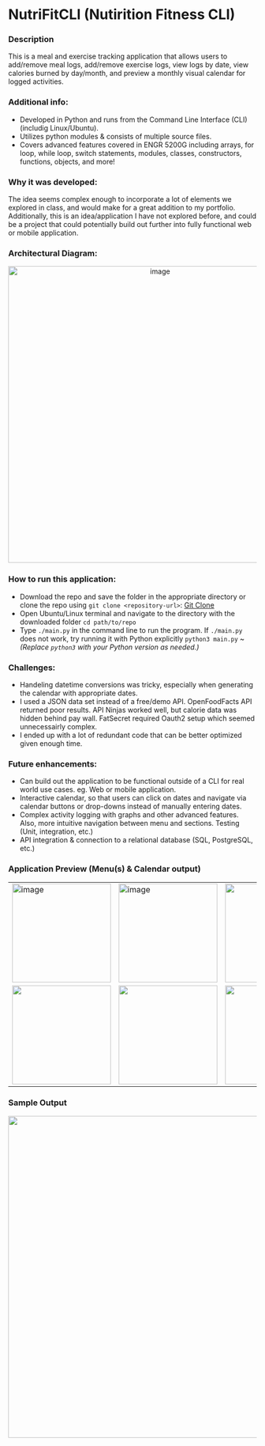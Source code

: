 # NutriFitCLI (Nutirition Fitness CLI)

### Description
This is a meal and exercise tracking application that allows users to add/remove meal logs, add/remove exercise logs, view logs by date, view calories burned by day/month, and preview a monthly visual calendar for logged activities.

### Additional info:
- Developed in Python and runs from the Command Line Interface (CLI) (includig Linux/Ubuntu).
- Utilizes python modules & consists of multiple source files.
- Covers advanced features covered in ENGR 5200G including arrays, for loop, while loop, switch statements, modules, classes, constructors, functions, objects, and more!
  
### Why it was developed:
 The idea seems complex enough to incorporate a lot of elements we explored in class, and would make for a great addition to my portfolio. Additionally, this is an idea/application I have not explored before, and could be a project that could potentially build out further into fully functional web or mobile application.
 
### Architectural Diagram:
<p align="center">
  <img width="600" alt="image" src="https://github.com/user-attachments/assets/8a9b069b-9415-48e8-a077-01ba6c0a6f4f" />
</p>

### How to run this application:
- Download the repo and save the folder in the appropriate directory or clone the repo using `git clone <repository-url>`: [Git Clone](https://git-scm.com/docs/git-clone)
- Open Ubuntu/Linux terminal and navigate to the directory with the downloaded folder `cd path/to/repo`
- Type `./main.py` in the command line to run the program. If `./main.py` does not work, try running it with Python explicitly `python3 main.py` ~ *(Replace `python3` with your Python version as needed.)*
  
### Challenges:
- Handeling datetime conversions was tricky, especially when generating the calendar with appropriate dates.
- I used a JSON data set instead of a free/demo API. OpenFoodFacts API returned poor results. API Ninjas worked well, but calorie data was hidden behind pay wall. FatSecret required Oauth2 setup which seemed unnecessairly complex.
- I ended up with a lot of redundant code that can be better optimized given enough time.
  
### Future enhancements:
- Can build out the application to be functional outside of a CLI for real world use cases. eg. Web or mobile application.
- Interactive calendar, so that users can click on dates and navigate via calendar buttons or drop-downs instead of manually entering dates.
- Complex activity logging with graphs and other advanced features. Also, more intuitive navigation between menu and sections. Testing (Unit, integration, etc.)
- API integration & connection to a relational database (SQL, PostgreSQL, etc.) 

### Application Preview (Menu(s) & Calendar output)
<table align="center">
  <tr>
    <td><img width="200" alt="image" src="https://res.cloudinary.com/dhoowagsc/image/upload/v1743569956/428762757-950d9643-31c1-463e-b579-94d7e94cde68_wfmdhv.png" /></td>
    <td><img width="200" alt="image" src="https://res.cloudinary.com/dhoowagsc/image/upload/v1743570202/428765694-965dd0d2-94df-4fa8-aaae-bb947fbf57ca_w278is.png" /></td>
    <td><img width="200" src="https://res.cloudinary.com/dhoowagsc/image/upload/v1743570297/428763397-e86d4ed1-6526-4439-a684-b0ddd442487e_ejvgrd.png" /></td>
  </tr>
  <tr>
    <td><img width="200" src="https://res.cloudinary.com/dhoowagsc/image/upload/v1743570203/428763119-3c18a192-01b8-44d4-8bd1-df33dd5eddea_ljumhw.png" /></td>
    <td><img width="200" src="https://res.cloudinary.com/dhoowagsc/image/upload/v1743570202/428763030-b081d3fb-a0db-4541-b2ab-523d678bbfaa_pabq1x.png" /></td>
    <td><img width="200" src="https://res.cloudinary.com/dhoowagsc/image/upload/v1743570202/428763452-136aaa0a-c86f-4b36-8e9c-a86000901007_ocbv3y.png" /></td>
  </tr>
</table>

### Sample Output
<p align="center">
 <img width="651" src="https://res.cloudinary.com/dhoowagsc/image/upload/v1743570202/428763251-5d918997-7bf3-4101-a3cc-0e0b9645630a_fcrakm.png" />
</p
